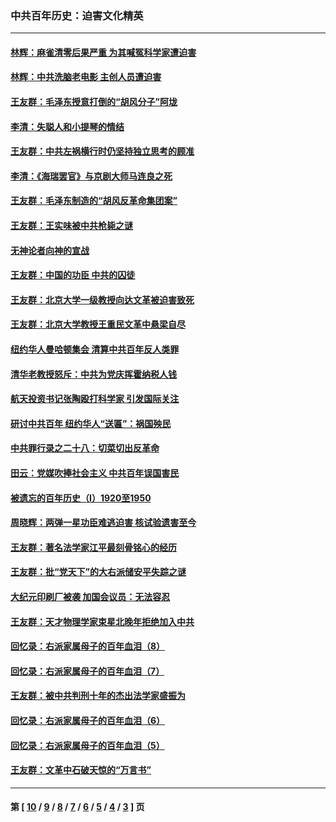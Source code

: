 ### 中共百年历史：迫害文化精英
---
#### [林辉：麻雀清零后果严重 为其喊冤科学家遭迫害](../../pages/nf1176111/n13746900.md?06010430) 
#### [林辉：中共洗脑老电影 主创人员遭迫害](../../pages/nf1176111/n13699437.md?06010430) 
#### [王友群：毛泽东授意打倒的“胡风分子”阿垅](../../pages/nf1176111/n13592541.md?06010430) 
#### [李清：失聪人和小提琴的情结](../../pages/nf1176111/n13459280.md?06010430) 
#### [王友群：中共左祸横行时仍坚持独立思考的顾准](../../pages/nf1176111/n13444722.md?06010430) 
#### [李清：《海瑞罢官》与京剧大师马连良之死](../../pages/nf1176111/n13412316.md?06010430) 
#### [王友群：毛泽东制造的“胡风反革命集团案”](../../pages/nf1176111/n13324909.md?06010430) 
#### [王友群：王实味被中共枪毙之谜](../../pages/nf1176111/n13307502.md?06010430) 
#### [无神论者向神的宣战](../../pages/nf1176111/n13281535.md?06010430) 
#### [王友群：中国的功臣 中共的囚徒](../../pages/nf1176111/n13291790.md?06010430) 
#### [王友群：北京大学一级教授向达文革被迫害致死](../../pages/nf1176111/n13150966.md?06010430) 
#### [王友群：北京大学教授王重民文革中悬梁自尽](../../pages/nf1176111/n13084645.md?06010430) 
#### [纽约华人曼哈顿集会 清算中共百年反人类罪](../../pages/nf1176111/n13084157.md?06010430) 
#### [清华老教授怒斥：中共为党庆挥霍纳税人钱](../../pages/nf1176111/n13071430.md?06010430) 
#### [航天投资书记张陶殴打科学家 引发国际关注](../../pages/nf1176111/n13069132.md?06010430) 
#### [研讨中共百年 纽约华人“送匾”：祸国殃民](../../pages/nf1176111/n13057367.md?06010430) 
#### [中共罪行录之二十八：切菜切出反革命](../../pages/nf1176111/n13030600.md?06010430) 
#### [田云：党媒吹捧社会主义 中共百年误国害民](../../pages/nf1176111/n13006682.md?06010430) 
#### [被遗忘的百年历史（I）1920至1950](../../pages/nf1176111/n12986411.md?06010430) 
#### [周晓辉：两弹一星功臣难逃迫害 核试验遗害至今](../../pages/nf1176111/n12974997.md?06010430) 
#### [王友群：著名法学家江平最刻骨铭心的经历](../../pages/nf1176111/n12970787.md?06010430) 
#### [王友群：批“党天下”的大右派储安平失踪之谜](../../pages/nf1176111/n12954229.md?06010430) 
#### [大纪元印刷厂被袭 加国会议员：无法容忍](../../pages/nf1176111/n12883028.md?06010430) 
#### [王友群：天才物理学家束星北晚年拒绝加入中共](../../pages/nf1176111/n12792913.md?06010430) 
#### [回忆录：右派家属母子的百年血泪（8）](../../pages/nf1176111/n12706196.md?06010430) 
#### [回忆录：右派家属母子的百年血泪（7）](../../pages/nf1176111/n12706191.md?06010430) 
#### [王友群：被中共判刑十年的杰出法学家盛振为](../../pages/nf1176111/n12706141.md?06010430) 
#### [回忆录：右派家属母子的百年血泪（6）](../../pages/nf1176111/n12698863.md?06010430) 
#### [回忆录：右派家属母子的百年血泪（5）](../../pages/nf1176111/n12692515.md?06010430) 
#### [王友群：文革中石破天惊的“万言书”](../../pages/nf1176111/n12690994.md?06010430) 

---
#### 第 [ [10](./10.md?06010430) / [9](./9.md?06010430) / [8](./8.md?06010430) / [7](./7.md?06010430) / [6](./6.md?06010430) / [5](./5.md?06010430) / [4](./4.md?06010430) / [3](./3.md?06010430) ] 页
